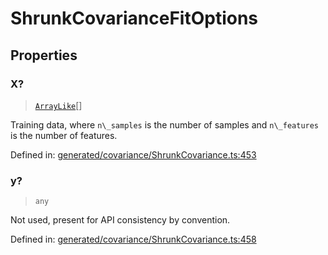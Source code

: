 # ShrunkCovarianceFitOptions

## Properties

### X?

> [`ArrayLike`](../types/ArrayLike.md)[]

Training data, where `n\_samples` is the number of samples and `n\_features` is the number of features.

Defined in:  [generated/covariance/ShrunkCovariance.ts:453](https://github.com/transitive-bullshit/scikit-learn-ts/blob/b59c1ff/packages/sklearn/src/generated/covariance/ShrunkCovariance.ts#L453)

### y?

> `any`

Not used, present for API consistency by convention.

Defined in:  [generated/covariance/ShrunkCovariance.ts:458](https://github.com/transitive-bullshit/scikit-learn-ts/blob/b59c1ff/packages/sklearn/src/generated/covariance/ShrunkCovariance.ts#L458)
